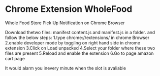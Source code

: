 # Chrome Extension WholeFood
Whole Food Store Pick Up Notification on Chrome Browser

Download thetwo files: manifest
content.js and manifest.js
in a folder. and follow the below steps: 
1.type chrome://extensions/ in chrome Browser
2.enable developer mode by toggling on right hand side in chrome extension
3.Click on Load unpacked
4.Select your folder where these two files are present
5.Reload and enable the extension
6.Go to page amazon cart page

It would alarm you inevery minute when the slot is avaliable
